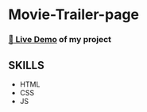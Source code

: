 # Movie-Trailer-page

### [:link: Live Demo](https://kabeeryounus.github.io/Movie-Trailer-page/) of my project

## SKILLS
- HTML
- CSS
- JS
